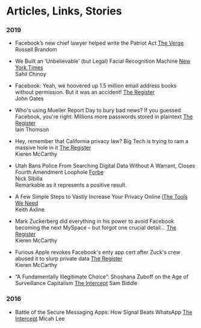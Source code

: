 # Articles, Links, Stories

### 2019
* Facebook’s new chief lawyer helped write the Patriot Act
[The Verge](https://www.theverge.com/2019/4/22/18511633/facebook-general-counsel-patriot-act-jennifer-newstead)
<br>Russell Brandom

* We Built an ‘Unbelievable’ (but Legal) Facial Recognition Machine
[New York Times](https://www.nytimes.com/interactive/2019/04/16/opinion/facial-recognition-new-york-city.html)
<br>Sahil Chinoy

* Facebook: Yeah, we hoovered up 1.5 million email address books without permission. But it was an accident!
[The Register](https://www.theregister.co.uk/2019/04/18/facebook_hoovered_up_15m_address_books_without_permission/)
<br>John Oates

* Who's using Mueller Report Day to bury bad news? If you guessed Facebook, you're right: Millions more passwords stored in plaintext
[The Register](https://www.theregister.co.uk/2019/04/18/facebook_instagram_passwords/)
<br>Iain Thomson

* Hey, remember that California privacy law? Big Tech is trying to ram a massive hole in it
[The Register](https://www.theregister.co.uk/2019/04/16/ca_privacy_law/)
<br>Kieren McCarthy

* Utah Bans Police From Searching Digital Data Without A Warrant, Closes Fourth Amendment Loophole
[Forbe](https://www.forbes.com/sites/nicksibilla/2019/04/16/utah-bans-police-from-searching-digital-data-without-a-warrant-closes-fourth-amendment-loophole/#3e996b817630)
<br>Nick Sibilla
<br>Remarkable as it represents a positive result.

* A Few Simple Steps to Vastly Increase Your Privacy Online
[iThe Tools We Need](https://thetoolsweneed.com/a-few-simple-steps-to-vastly-increase-your-privacy-online/)
<br>Keith Axline

* Mark Zuckerberg did everything in his power to avoid Facebook becoming the next MySpace – but forgot one crucial detail…
[The Register](https://www.theregister.co.uk/2018/12/20/facebook_disaster/)
<br>Kieren McCarthy

* Furious Apple revokes Facebook's enty app cert after Zuck's crew abused it to slurp private data
[The Register](https://www.theregister.co.uk/2019/01/30/facebook_apple_enterprise_certificate_revocation/)
<br>Kieren McCarthy

* “A Fundamentally Illegitimate Choice”: Shoshana Zuboff on the Age of Surveillance Capitalism
[The Intercept](https://theintercept.com/2019/02/02/shoshana-zuboff-age-of-surveillance-capitalism/)
Sam Biddle

### 2016
* Battle of the Secure Messaging Apps: How Signal Beats WhatsApp
[The Intercept](https://theintercept.com/2016/06/22/battle-of-the-secure-messaging-apps-how-signal-beats-whatsapp/)
Micah Lee

